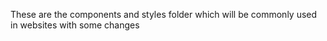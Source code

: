 These are the components and styles folder which will be commonly used in websites with some changes
